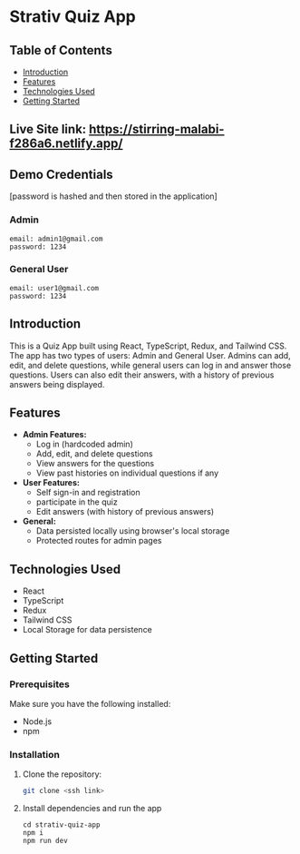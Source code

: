 # Strativ Quiz App

## Table of Contents

- [Introduction](#introduction)
- [Features](#features)
- [Technologies Used](#technologies-used)
- [Getting Started](#getting-started)

## Live Site link: https://stirring-malabi-f286a6.netlify.app/

## Demo Credentials 

  [password is hashed and then stored in the application]

  ### Admin
  ```
  email: admin1@gmail.com
  password: 1234
  ```

  ### General User

  ```
  email: user1@gmail.com
  password: 1234
  ```

## Introduction

This is a Quiz App built using React, TypeScript, Redux, and Tailwind CSS. The app has two types of users: Admin and General User. Admins can add, edit, and delete questions, while general users can log in and answer those questions. Users can also edit their answers, with a history of previous answers being displayed.

## Features

- **Admin Features:**
  - Log in (hardcoded admin)
  - Add, edit, and delete questions
  - View answers for the questions
  - View past histories on individual questions if any
- **User Features:**
  - Self sign-in and registration
  - participate in the quiz
  - Edit answers (with history of previous answers)
- **General:**
  - Data persisted locally using browser's local storage
  - Protected routes for admin pages

## Technologies Used

- React
- TypeScript
- Redux
- Tailwind CSS
- Local Storage for data persistence

## Getting Started

### Prerequisites

Make sure you have the following installed:

- Node.js
- npm

### Installation

1. Clone the repository:
   ```bash
   git clone <ssh link>
   ```
2. Install dependencies and run the app
    ```
    cd strativ-quiz-app
    npm i
    npm run dev
    ```
